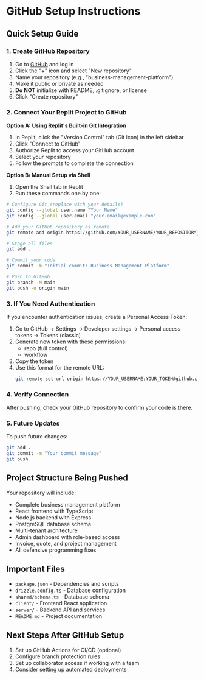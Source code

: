 # GitHub Setup Instructions

## Quick Setup Guide

### 1. Create GitHub Repository
1. Go to [GitHub](https://github.com) and log in
2. Click the "+" icon and select "New repository"
3. Name your repository (e.g., "business-management-platform")
4. Make it public or private as needed
5. **Do NOT** initialize with README, .gitignore, or license
6. Click "Create repository"

### 2. Connect Your Replit Project to GitHub

**Option A: Using Replit's Built-in Git Integration**
1. In Replit, click the "Version Control" tab (Git icon) in the left sidebar
2. Click "Connect to GitHub"
3. Authorize Replit to access your GitHub account
4. Select your repository
5. Follow the prompts to complete the connection

**Option B: Manual Setup via Shell**
1. Open the Shell tab in Replit
2. Run these commands one by one:

```bash
# Configure Git (replace with your details)
git config --global user.name "Your Name"
git config --global user.email "your.email@example.com"

# Add your GitHub repository as remote
git remote add origin https://github.com/YOUR_USERNAME/YOUR_REPOSITORY_NAME.git

# Stage all files
git add .

# Commit your code
git commit -m "Initial commit: Business Management Platform"

# Push to GitHub
git branch -M main
git push -u origin main
```

### 3. If You Need Authentication
If you encounter authentication issues, create a Personal Access Token:

1. Go to GitHub → Settings → Developer settings → Personal access tokens → Tokens (classic)
2. Generate new token with these permissions:
   - repo (full control)
   - workflow
3. Copy the token
4. Use this format for the remote URL:
   ```bash
   git remote set-url origin https://YOUR_USERNAME:YOUR_TOKEN@github.com/YOUR_USERNAME/YOUR_REPOSITORY_NAME.git
   ```

### 4. Verify Connection
After pushing, check your GitHub repository to confirm your code is there.

### 5. Future Updates
To push future changes:
```bash
git add .
git commit -m "Your commit message"
git push
```

## Project Structure Being Pushed

Your repository will include:
- Complete business management platform
- React frontend with TypeScript
- Node.js backend with Express
- PostgreSQL database schema
- Multi-tenant architecture
- Admin dashboard with role-based access
- Invoice, quote, and project management
- All defensive programming fixes

## Important Files
- `package.json` - Dependencies and scripts
- `drizzle.config.ts` - Database configuration
- `shared/schema.ts` - Database schema
- `client/` - Frontend React application
- `server/` - Backend API and services
- `README.md` - Project documentation

## Next Steps After GitHub Setup
1. Set up GitHub Actions for CI/CD (optional)
2. Configure branch protection rules
3. Set up collaborator access if working with a team
4. Consider setting up automated deployments